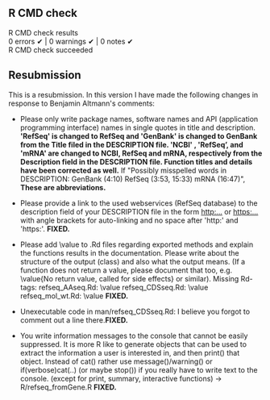 ## R CMD check 
R CMD check results  
0 errors ✔ | 0 warnings ✔ | 0 notes ✔  
R CMD check succeeded  

## Resubmission
This is a resubmission. In this version I have made the following changes in response to Benjamin Altmann's comments:
  
  * Please only write package names, software names and API (application programming interface) names in single quotes in title and description.   **'RefSeq' is changed to RefSeq and 'GenBank' is changed to GenBank from the Title filed in the DESCRIPTION file. 'NCBI' , 'RefSeq’, and 'mRNA' are changed to NCBI, RefSeq and mRNA, respectively from the Description field in the DESCRIPTION file. Function titles and details have been corrected as well.**
 If "Possibly misspelled words in DESCRIPTION: GenBank (4:10) RefSeq (3:53, 15:33) mRNA (16:47)", **These are abbreviations.**
  
  * Please provide a link to the used webservices (RefSeq database) to the description field of your DESCRIPTION file in the form <http:...> or <https:...> with angle brackets for auto-linking and no space after 'http:' and 'https:'. **FIXED.**  
    
  * Please add \value to .Rd files regarding exported methods and explain the functions results in the documentation. Please write about the structure of the output (class) and also what the output means. (If a function does not return a value, please document that too, e.g. \value{No return value, called for side effects} or similar). Missing Rd-tags: refseq_AAseq.Rd: \value refseq_CDSseq.Rd: \value refseq_mol_wt.Rd: \value **FIXED.**  
    
* Unexecutable code in man/refseq_CDSseq.Rd: I believe you forgot to comment out a line there.**FIXED.**  

* You write information messages to the console that cannot be easily suppressed. It is more R like to generate objects that can be used to extract the information a user is interested in, and then print() that object. Instead of cat() rather use message()/warning() or if(verbose)cat(..) (or maybe stop()) if you really have to write text to the console. (except for print, summary, interactive functions) -> R/refseq_fromGene.R **FIXED.**
